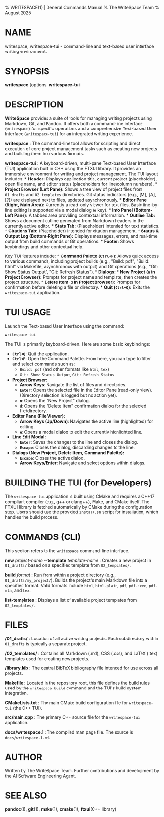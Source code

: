 % WRITESPACE(1) | General Commands Manual
% The WriteSpace Team
% August 2025

# NAME

writespace, writespace-tui - command-line and text-based user interface writing environment.

# SYNOPSIS

**writespace** <command> [options]
**writespace-tui**

# DESCRIPTION

**WriteSpace** provides a suite of tools for managing writing projects using Markdown, Git, and Pandoc. It offers both a command-line interface (`writespace`) for specific operations and a comprehensive Text-based User Interface (`writespace-tui`) for an integrated writing experience.

**writespace**
: The command-line tool allows for scripting and direct execution of core project management tasks such as creating new projects and building them into various formats.

**writespace-tui**
: A keyboard-driven, multi-pane Text-based User Interface (TUI) application built in C++ using the FTXUI library. It provides an immersive environment for writing and project management. The TUI layout includes:
    *   **Header:** Displays application title, current project (placeholder), open file name, and editor status (placeholders for line/column numbers).
    *   **Project Browser (Left Pane):** Shows a tree view of project files from `01_drafts` and `02_templates` directories. Git status indicators (e.g., [M], [A], [?]) are displayed next to files, updated asynchronously.
    *   **Editor Pane (Right, Main Area):** Currently a read-only viewer for text files. Basic line-by-line editing is supported via a modal dialog (`e` key).
    *   **Info Panel (Bottom-Left Pane):** A tabbed area providing contextual information.
        *   **Outline Tab:** Shows a document outline generated from Markdown headers in the currently active editor.
        *   **Stats Tab:** (Placeholder) Intended for text statistics.
        *   **Citations Tab:** (Placeholder) Intended for citation management.
    *   **Status & Output Log (Bottom-Right Pane):** Displays messages, errors, and real-time output from build commands or Git operations.
    *   **Footer:** Shows keybindings and other contextual help.

Key TUI features include:
    *   **Command Palette (`Ctrl+P`):** Allows quick access to various commands, including project builds (e.g., "Build: pdf", "Build: html" via Makefile, asynchronous with output) and Git operations (e.g., "Git: Show Status Output", "Git: Refresh Status").
    *   **Dialogs:**
        *   **New Project (`n` in Project Browser):** Prompts for project name and template, then creates the project structure.
        *   **Delete Item (`d` in Project Browser):** Prompts for confirmation before deleting a file or directory.
    *   **Quit (`Ctrl+Q`):** Exits the `writespace-tui` application.

# TUI USAGE

Launch the Text-based User Interface using the command:
```
writespace-tui
```

The TUI is primarily keyboard-driven. Here are some basic keybindings:

*   **`Ctrl+Q`**: Quit the application.
*   **`Ctrl+P`**: Open the Command Palette. From here, you can type to filter and select commands such as:
    *   `Build: pdf` (and other formats like `html`, `tex`)
    *   `Git: Show Status Output`, `Git: Refresh Status`
*   **Project Browser:**
    *   **Arrow Keys**: Navigate the list of files and directories.
    *   **`Enter`**: Opens the selected file in the Editor Pane (read-only view). (Directory selection is logged but no action yet).
    *   **`n`**: Opens the "New Project" dialog.
    *   **`d`**: Opens the "Delete Item" confirmation dialog for the selected file/directory.
*   **Editor Pane (File Viewer):**
    *   **Arrow Keys (Up/Down)**: Navigates the active line (highlighted) for editing.
    *   **`e`**: Opens a modal dialog to edit the currently highlighted line.
*   **Line Edit Modal:**
    *   **`Enter`**: Saves the changes to the line and closes the dialog.
    *   **`Escape`**: Closes the dialog, discarding changes to the line.
*   **Dialogs (New Project, Delete Item, Command Palette):**
    *   **`Escape`**: Closes the active dialog.
    *   **Arrow Keys/Enter**: Navigate and select options within dialogs.

# BUILDING THE TUI (for Developers)

The `writespace-tui` application is built using CMake and requires a C++17 compliant compiler (e.g., g++ or clang++), Make, and CMake itself. The FTXUI library is fetched automatically by CMake during the configuration step.
Users should use the provided `install.sh` script for installation, which handles the build process.

# COMMANDS (CLI)

This section refers to the `writespace` command-line interface.

**new** *project-name* **--template** *template-name*
: Creates a new project in `01_drafts/` based on a specified template from `02_templates/`.

**build** *format*
: Run from within a project directory (e.g., `01_drafts/my_project/`). Builds the project's main Markdown file into a specified format. Valid formats include `html`, `html-plain`, `pdf`, `pdf-ieee`, `pdf-mla`, and `tex`.

**list-templates**
: Displays a list of available project templates from `02_templates/`.

# FILES

**/01_drafts/**
: Location of all active writing projects. Each subdirectory within `01_drafts` is typically a separate project.

**/02_templates/**
: Contains all Markdown (.md), CSS (.css), and LaTeX (.tex) templates used for creating new projects.

**/library.bib**
: The central BibTeX bibliography file intended for use across all projects.

**Makefile**
: Located in the repository root, this file defines the build rules used by the `writespace build` command and the TUI's build system integration.

**CMakeLists.txt**
: The main CMake build configuration file for `writespace-tui` (the C++ TUI).

**src/main.cpp**
: The primary C++ source file for the `writespace-tui` application.

**docs/writespace.1**
: The compiled man page file. The source is `docs/writespace.1.md`.

# AUTHOR

Written by The WriteSpace Team.
Further contributions and development by the AI Software Engineering Agent.

# SEE ALSO

**pandoc**(1), **git**(1), **make**(1), **cmake**(1), **ftxui**(C++ library)
